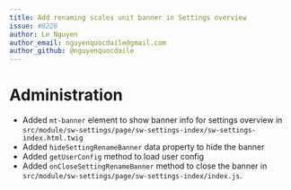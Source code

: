 ```yaml
---
title: Add renaming scales unit banner in Settings overview
issue: #8226
author: Le Nguyen
author_email: nguyenquocdaile@gmail.com
author_github: @nguyenquocdaile
---
```

# Administration
* Added `mt-banner` element to show banner info for settings overview in `src/module/sw-settings/page/sw-settings-index/sw-settings-index.html.twig`
* Added `hideSettingRenameBanner` data property to hide the banner
* Added `getUserConfig` method to load user config
* Added `onCloseSettingRenameBanner` method to close the banner
in `src/module/sw-settings/page/sw-settings-index/index.js`.
